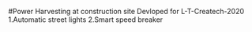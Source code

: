 #Power Harvesting at construction site 
 Devloped for L-T-Createch-2020
 1.Automatic street lights
 2.Smart speed breaker
